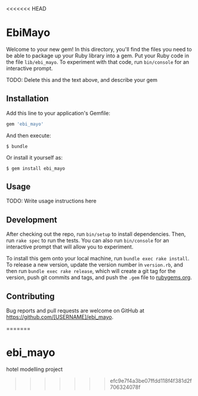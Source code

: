 <<<<<<< HEAD
# EbiMayo

Welcome to your new gem! In this directory, you'll find the files you need to be able to package up your Ruby library into a gem. Put your Ruby code in the file `lib/ebi_mayo`. To experiment with that code, run `bin/console` for an interactive prompt.

TODO: Delete this and the text above, and describe your gem

## Installation

Add this line to your application's Gemfile:

```ruby
gem 'ebi_mayo'
```

And then execute:

    $ bundle

Or install it yourself as:

    $ gem install ebi_mayo

## Usage

TODO: Write usage instructions here

## Development

After checking out the repo, run `bin/setup` to install dependencies. Then, run `rake spec` to run the tests. You can also run `bin/console` for an interactive prompt that will allow you to experiment.

To install this gem onto your local machine, run `bundle exec rake install`. To release a new version, update the version number in `version.rb`, and then run `bundle exec rake release`, which will create a git tag for the version, push git commits and tags, and push the `.gem` file to [rubygems.org](https://rubygems.org).

## Contributing

Bug reports and pull requests are welcome on GitHub at https://github.com/[USERNAME]/ebi_mayo.

=======
# ebi_mayo
hotel modelling project
>>>>>>> efc9e7f4a3be07ffdd118f4f381d2f706324078f
